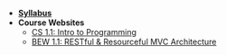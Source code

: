 - **[Syllabus](README.md)**
- **Course Websites**
  - [CS 1.1: Intro to Programming](https://make-school-courses.github.io/CS-1.1-Intro-to-Programming/)
  - [BEW 1.1: RESTful & Resourceful MVC Architecture](https://make-school-courses.github.io/BEW-1.1-RESTful-and-Resourceful-MVC-Architecture/)
